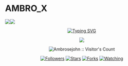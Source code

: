  # AMBRO_X
   <a><img src='https://i.imgur.com/20240808_140857.jpg'/></a><a><img src='https://i.imgur.com/20240808_140857.jpg'/></a>
<p align="center">
<p align="center">
  <a href="https://git.io/typing-svg"><img src="https://readme-typing-svg.demolab.com?font=EB+Garamond&weight=800&size=28&duration=4000&pause=1000&random=false&width=435&lines=+•★⃝ AMBRO_+X+★MULTI-DEVICE+WHATSAPP+BOT;DEVELOPED+BY+AMBROSE+JOHN;RELEASED+DATE+22%2F6%2F2024." alt="Typing SVG" /></a>
 </p>
<p align="center">
<img src="https://telegra.ph/file/20240808_140857.jpg"/> 
<p align="center"><img src="https://profile-counter.glitch.me/{Ambrosejohn}/count.svg" alt="Ambrosejohn :: Visitor's Count" /></p>
<p align="center">
<a href="https://github.com/Ambrosejohn/followers"><img title="Followers" src="https://img.shields.io/github/followers/AmbroseJohn?color=purple&style=flat-square"></a>
<a href="https://github.com/Ambrosejohn/Ambro_X/stargazers/"><img title="Stars" src="https://img.shields.io/github/stars/Ambrojohn/Ambro_X?color=blue&style=flat-square"></a>
<a href="https://github.com/Ambrojohn/Ambro_X/network/members"><img title="Forks" src="https://img.shields.io/github/forks/Ambrosejohn/Ambro_X?color=purple&style=flat-square"></a>
<a href="https://github.com/Ambrosejohn/Ambro_X/watchers"><img title="Watching" src="https://img.shields.io/github/watchers/Ambrosejohn/Ambro_X?label=Watchers&color=blue&style=flat-square"></a>
<a href="https://github.com/Ambrosejohn/Ambro_X/"><i
